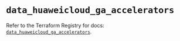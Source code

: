 # `data_huaweicloud_ga_accelerators`

Refer to the Terraform Registry for docs: [`data_huaweicloud_ga_accelerators`](https://registry.terraform.io/providers/huaweicloud/huaweicloud/1.71.1/docs/data-sources/ga_accelerators).
